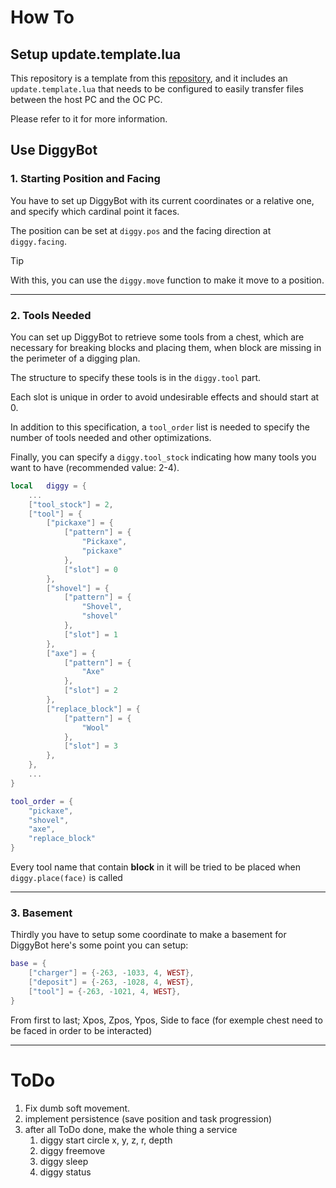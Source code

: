 # How To

## Setup update.template.lua

This repository is a template from this
[repository](https://github.com/Pixailz/OpenComputer), and it includes an
`update.template.lua` that needs to be configured to easily transfer files
between the host PC and the OC PC.

Please refer to it for more information.

## Use DiggyBot

### 1. Starting Position and Facing

You have to set up DiggyBot with its current coordinates or a relative one, and
specify which cardinal point it faces.

The position can be set at `diggy.pos` and the facing direction at `diggy.facing`.

> [!TIP]
> With this, you can use the `diggy.move` function to make it move to a position.

---

### 2. Tools Needed

You can set up DiggyBot to retrieve some tools from a chest, which are necessary
for breaking blocks and placing them, when block are missing in the perimeter of
a digging plan.

The structure to specify these tools is in the `diggy.tool` part.

Each slot is unique in order to avoid undesirable effects and should start at 0.

In addition to this specification, a `tool_order` list is needed to specify the
number of tools needed and other optimizations.

Finally, you can specify a `diggy.tool_stock` indicating how many tools you want
to have (recommended value: 2-4).

```lua
local	diggy = {
	...
	["tool_stock"] = 2,
	["tool"] = {
		["pickaxe"] = {
			["pattern"] = {
				"Pickaxe",
				"pickaxe"
			},
			["slot"] = 0
		},
		["shovel"] = {
			["pattern"] = {
				"Shovel",
				"shovel"
			},
			["slot"] = 1
		},
		["axe"] = {
			["pattern"] = {
				"Axe"
			},
			["slot"] = 2
		},
		["replace_block"] = {
			["pattern"] = {
				"Wool"
			},
			["slot"] = 3
		},
	},
	...
}

tool_order = {
	"pickaxe",
	"shovel",
	"axe",
	"replace_block"
}
```

Every tool name that contain **block** in it will be tried to be placed when
`diggy.place(face)` is called

---

### 3. Basement

Thirdly you have to setup some coordinate to make a basement for DiggyBot
here's some point you can setup:

```lua
base = {
	["charger"] = {-263, -1033, 4, WEST},
	["deposit"] = {-263, -1028, 4, WEST},
	["tool"] = {-263, -1021, 4, WEST},
}
```

From first to last; Xpos, Zpos, Ypos, Side to face (for exemple chest need to be
faced in order to be interacted)

---

# ToDo

1. Fix dumb soft movement.
1. implement persistence (save position and task progression)
1. after all ToDo done, make the whole thing a service
   1. diggy start circle x, y, z, r, depth
   2. diggy freemove
   3. diggy sleep
   4. diggy status
